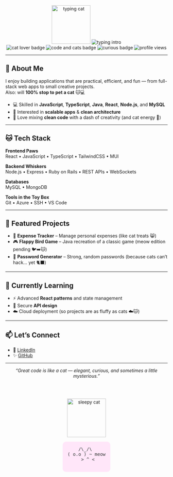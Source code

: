 <div align="center">

  <!-- Cat typing GIF -->
  <img src="https://media.giphy.com/media/JIX9t2j0ZTN9S/giphy.gif" width="120" alt="typing cat"/>

  <!-- Typing intro -->
  <img src="https://readme-typing-svg.herokuapp.com?font=Fira+Code&size=24&duration=3000&pause=800&center=true&vCenter=true&width=550&lines=Hi%2C+I'm+Tanya+Singhal+%F0%9F%91%8B;Full-Stack+Developer+%7C+Curious+Learner+%7C+Cat+Person" alt="typing intro"/>

  <!-- Cute badges -->
  <br/>
  <img src="https://img.shields.io/badge/%F0%9F%90%B1-cat%20lover-ff69b4" alt="cat lover badge"/>
  <img src="https://img.shields.io/badge/%E2%9C%A8-code%20and%20cats-ffa500" alt="code and cats badge"/>
  <img src="https://img.shields.io/badge/%F0%9F%90%BE-always%20curious-1e90ff" alt="curious badge"/>
  <img src="https://komarev.com/ghpvc/?username=tanyaasinghal&label=profile%20views&color=blue&style=flat" alt="profile views"/>

</div>

---

## 🐾 About Me  
I enjoy building applications that are practical, efficient, and fun — from full-stack web apps to small creative projects.  
Also: will **100% stop to pet a cat** 🐱💻  

- 💻 Skilled in **JavaScript**, **TypeScript**, **Java**, **React**, **Node.js**, and **MySQL**  
- 🎯 Interested in **scalable apps** & **clean architecture**  
- 🎨 Love mixing **clean code** with a dash of creativity (and cat energy 🐾)  

---

## 🐱 Tech Stack  

**Frontend Paws**  
React • JavaScript • TypeScript • TailwindCSS • MUI  

**Backend Whiskers**  
Node.js • Express • Ruby on Rails • REST APIs • WebSockets  

**Databases**  
MySQL • MongoDB  

**Tools in the Toy Box**  
Git • Azure • SSH • VS Code  

---

## 🐾 Featured Projects  

- 🐾 **Expense Tracker** – Manage personal expenses (like cat treats 😸)  
- 🎮 **Flappy Bird Game** – Java recreation of a classic game (meow edition pending 🐦➡️🐱)  
- 🔐 **Password Generator** – Strong, random passwords (because cats can’t hack… yet 🐈‍⬛)  

---

## 🌱 Currently Learning  
- ⚡ Advanced **React patterns** and state management  
- 🔐 Secure **API design**  
- ☁️ Cloud deployment (so projects are as fluffy as cats ☁️🐱)  

---

## 📫 Let’s Connect  
- 💼 [LinkedIn](https://www.linkedin.com/in/tanyaa08/)  
- ✨ [GitHub](https://github.com/tanyaasinghal)  

---

<div align="center">

  <i>“Great code is like a cat — elegant, curious, and sometimes a little mysterious.”</i>  

  <br/><br/>
  <!-- Sleepy cat GIF -->
  <img src="https://media.giphy.com/media/3oriO0OEd9QIDdllqo/giphy.gif" width="120" alt="sleepy cat"/>

  <br/>
  <!-- ASCII cat -->
  <pre style="background-color:#ffe6f9; color:#333; padding:15px; border-radius:10px; display:inline-block;">
 /\_/\  
( o.o ) ~ meow
 > ^ <
  </pre>

</div>
